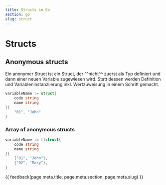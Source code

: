 ```yaml
---
title: Structs in Go
section: go
slug: struct
---
```


# Structs


## Anonymous structs

Ein anonymer Struct ist ein Struct, der ^^nicht^^ zuerst als Typ definiert und dann einer neuen Variable zugewiesen wird. Statt dessen werden Definition und Variableninstanziierung inkl. Wertzuweisung in einem Schritt gemacht.

```go
variableName := struct{
    code string
    name string
}{
    "01", "John"
}
```

### Array of anonymous structs

```go
variableName := []struct{
    code string
    name string
}{
    {"01", "John"},
    {"02", "Mary"},
}
```


{{ feedback(page.meta.title, page.meta.section, page.meta.slug) }}
